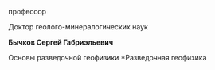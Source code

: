 профессор

Доктор геолого-минералогических наук

**Бычков Сергей Габриэльевич**

Основы разведочной геофизики
	*Разведочная геофизика